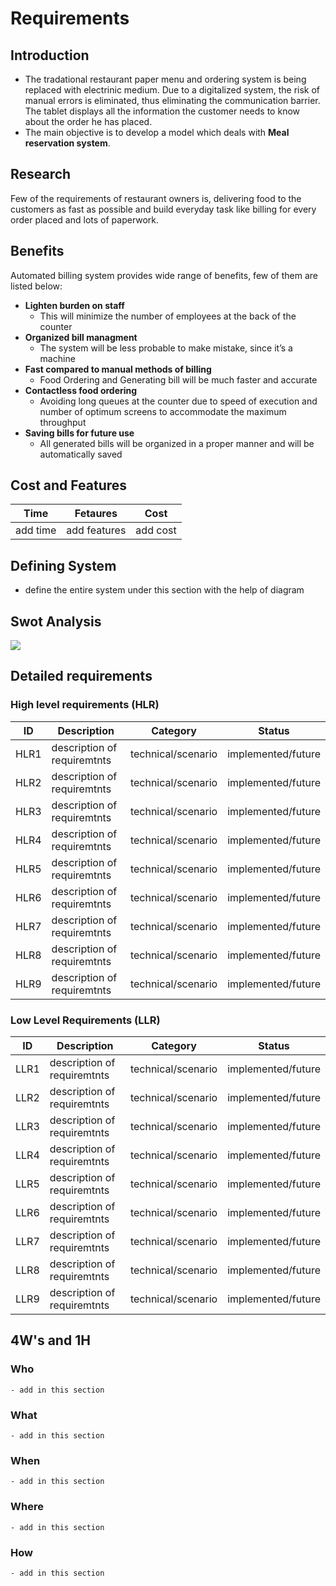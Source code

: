 # Requirements 
 ## Introduction
 * The tradational restaurant paper menu and ordering system is being replaced with electrinic medium.  Due to a digitalized system, the risk of manual errors is eliminated, thus eliminating the communication barrier. The tablet displays all the information the customer needs to know about the order he has placed. 
* The main objective is to develop a model which deals with **Meal reservation system**. 
  
## Research
Few of the requirements of restaurant owners is, delivering food to the customers as fast as possible and build everyday task like billing for every order placed and lots of paperwork.
## Benefits
Automated billing system provides wide range of benefits, few of them are listed below:
 *  **Lighten burden on staff**
    -  This will minimize the number of employees at the back of the counter
 *  **Organized bill managment**
    - The system will be less probable to make mistake, since it’s a machine
 *  **Fast compared to manual methods of billing** 
    - Food Ordering and Generating bill will be much faster and accurate 
 *  **Contactless food ordering**
    - Avoiding long queues at the counter due to speed of execution and number of optimum screens to accommodate the maximum throughput
 *  **Saving bills for future use**
    - All generated bills will be organized in a proper manner and will be automatically saved
  
## Cost and Features
| Time | Fetaures | Cost |
|---|---|---|
|add time| add features |add cost|

## Defining System
* define the entire system under this section with the help of diagram
  
## Swot Analysis

![](https://github.com/GENESIS2021Q1/sdlc-team-36/blob/main/6_ImagesAndVideos/SWOT%20Analysis.png)
  
## Detailed requirements
### High level requirements (HLR)

|ID|Description|Category|Status|
|---|---|---|---|
|HLR1|description of requiremtnts|technical/scenario|implemented/future|
|HLR2|description of requiremtnts|technical/scenario|implemented/future|
|HLR3|description of requiremtnts|technical/scenario|implemented/future|
|HLR4|description of requiremtnts|technical/scenario|implemented/future|
|HLR5|description of requiremtnts|technical/scenario|implemented/future|
|HLR6|description of requiremtnts|technical/scenario|implemented/future|
|HLR7|description of requiremtnts|technical/scenario|implemented/future|
|HLR8|description of requiremtnts|technical/scenario|implemented/future|
|HLR9|description of requiremtnts|technical/scenario|implemented/future|

### Low Level Requirements (LLR)
|ID|Description|Category|Status|
|---|---|---|---|
|LLR1|description of requiremtnts|technical/scenario|implemented/future|
|LLR2|description of requiremtnts|technical/scenario|implemented/future|
|LLR3|description of requiremtnts|technical/scenario|implemented/future|
|LLR4|description of requiremtnts|technical/scenario|implemented/future|
|LLR5|description of requiremtnts|technical/scenario|implemented/future|
|LLR6|description of requiremtnts|technical/scenario|implemented/future|
|LLR7|description of requiremtnts|technical/scenario|implemented/future|
|LLR8|description of requiremtnts|technical/scenario|implemented/future|
|LLR9|description of requiremtnts|technical/scenario|implemented/future|

## 4W's and 1H
### Who
    - add in this section
### What
    - add in this section
### When
    - add in this section
### Where
    - add in this section
### How
    - add in this section
